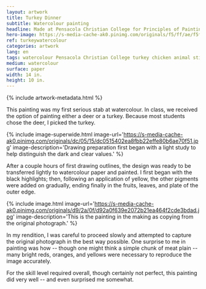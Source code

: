 ```yaml
---
layout: artwork
title: Turkey Dinner
subtitle: Watercolour painting
headline: Made at Pensacola Christian College for Principles of Painting (AR 221)
hero-image: https://s-media-cache-ak0.pinimg.com/originals/f5/ff/ae/f5ffae08bfd2c857fd1374591b278071.jpg
ref: turkeywatercolour
categories: artwork
lang: en
tags: watercolour Pensacola Christian College turkey chicken animal stillLife portfolio
medium: watercolour
surface: paper
width: 14 in.
height: 10 in.
---
```

{% include artwork-metadata.html %}

This painting was my first serious stab at watercolour. In class, we received the option of painting either a deer or a turkey. Because most students chose the deer, I picked the turkey.

{% include image-superwide.html image-url='https://s-media-cache-ak0.pinimg.com/originals/dc/05/15/dc0515402ea8fbb22effe80b6ae70f51.jpg' image-description='Drawing preparation first began with a light study to help distinguish the dark and clear values.' %}

After a couple hours of first drawing outlines, the design was ready to be transferred lightly to watercolour paper and painted. I first began with the black highlights; then, following an application of yellow, the other pigments were added on gradually, ending finally in the fruits, leaves, and plate of the outer edge.


{% include image.html image-url='https://s-media-cache-ak0.pinimg.com/originals/d9/2a/0f/d92a0f639e2072b21ea464f2cde3bdad.jpg' image-description='This is the painting in the making as copying from the original photograph.' %}

In my rendition, I was careful to proceed slowly and attempted to capture the original photograph in the best way possible. One surprise to me in painting was how -- though one might think a simple chunk of meat plain -- many bright reds, oranges, and yellows were necessary to reproduce the image accurately.

For the skill level required overall, though certainly not perfect, this painting did very well -- and even surprised me somewhat.
